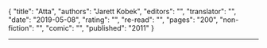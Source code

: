{
"title": "Atta",
"authors": "Jarett Kobek",
"editors": "",
"translator": "",
"date": "2019-05-08",
"rating": "",
"re-read": "",
"pages": "200",
"non-fiction": "",
"comic": "",
"published": "2011"
}

---

